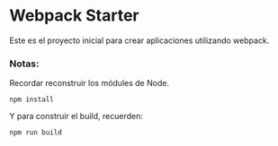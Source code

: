 # Webpack Starter

Este es el proyecto inicial para crear aplicaciones utilizando webpack.

### Notas:
Recordar reconstruir los módules de Node.
```
npm install
```

Y para construir el build, recuerden:

```
npm run build
```

